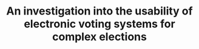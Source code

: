 ---
title: "An investigation into the usability of electronic voting systems for complex elections"
collection: journals
type: journals
permalink: /publications/2016-04-An-investigation-into-the-usability-of-electronic-voting-systems-for-complex-elections
venue: 'Annals of Telecommunications'
pages: '309-322'
publisher: 'Springer'
year: '2016'
paperurl: 'https://doi.org/10.1007/s12243-016-0510-2'
citation: ' <b>Jurlind Budurushi</b>,  Karen Renaud,  Melanie Volkamer,  Marcel Woide</br> Annals of Telecommunications'
---